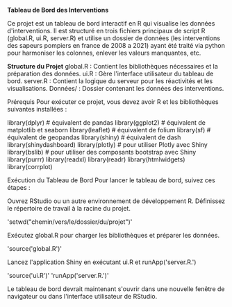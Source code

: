 **Tableau de Bord des Interventions**

Ce projet est un tableau de bord interactif en R qui visualise les données d'interventions. Il est structuré en trois fichiers principaux de script R (global.R, ui.R, server.R) et utilise un dossier de données (les interventions des sapeurs pompiers en france de 2008 a 2021) ayant été traité via python pour harmoniser les colonnes, enlever les valeurs manquantes, etc.

**Structure du Projet**
global.R : Contient les bibliothèques nécessaires et la préparation des données.
ui.R : Gère l'interface utilisateur du tableau de bord.
server.R : Contient la logique du serveur pour les réactivités et les visualisations.
Données/ : Dossier contenant les données des interventions.

Prérequis
Pour exécuter ce projet, vous devez avoir R et les bibliothèques suivantes installées :

library(dplyr) # équivalent de pandas
library(ggplot2) # équivalent de matplotlib et seaborn
library(leaflet) # équivalent de folium
library(sf) # équivalent de geopandas
library(shiny) # équivalent de dash
library(shinydashboard)
library(plotly) # pour utiliser Plotly avec Shiny
library(bslib) # pour utiliser des composants bootstrap avec Shiny
library(purrr)
library(readxl)
library(readr)
library(htmlwidgets)
library(corrplot)


Exécution du Tableau de Bord
Pour lancer le tableau de bord, suivez ces étapes :

Ouvrez RStudio ou un autre environnement de développement R.
Définissez le répertoire de travail à la racine du projet.

'setwd("chemin/vers/le/dossier/du/projet")'

Exécutez global.R pour charger les bibliothèques et préparer les données.

'source('global.R')'

Lancez l'application Shiny en exécutant ui.R et runApp('server.R.')

'source('ui.R')'
'runApp('server.R.')'

Le tableau de bord devrait maintenant s'ouvrir dans une nouvelle fenêtre de navigateur ou dans l'interface utilisateur de RStudio.
